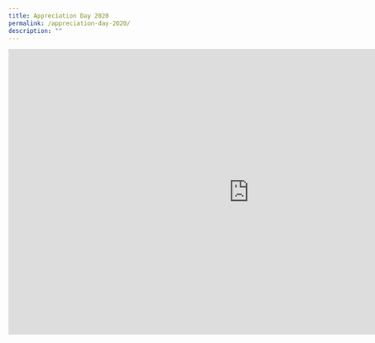 ```yaml
---
title: Appreciation Day 2020
permalink: /appreciation-day-2020/
description: ""
---
```

<iframe src="https://docs.google.com/presentation/d/e/2PACX-1vT_Yv9RBVA6vkST7Sd6sFhA3zeS_PNyHFriar4Xuza7CCsLIAT4SBQMtMnMhhhXCmqAK9bnLr75qN1O/embed?start=false&loop=false&delayms=10000" frameborder="0" width="960" height="569" allowfullscreen="true"></iframe>